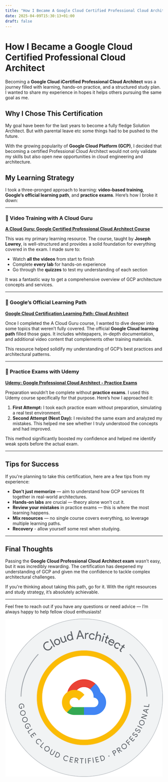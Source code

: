 ```yaml
---
title: "How I Became A Google Cloud Certified Professional Cloud Architect"
date: 2025-04-09T15:30:13+01:00
draft: false
---
```

# How I Became a Google Cloud Certified Professional Cloud Architect

Becoming a **Google Cloud iCertified Professional Cloud Architect** was a journey filled with learning, hands-on practice, and a structured study plan. I wanted to share my experience in hopes it helps others pursuing the same goal as me.

## Why I Chose This Certification

My goal have been for the last years to become a fully fledge Solution Architect. But with parental leave etc some things had to be pushed to the future.

With the growing popularity of **Google Cloud Platform (GCP)**, I decided that becoming a certified Professional Cloud Architect would not only validate my skills but also open new opportunities in cloud engineering and architecture.

## My Learning Strategy

I took a three-pronged approach to learning: **video-based training**, **Google’s official learning path**, and **practice exams**. Here’s how I broke it down:

---

### 🎥 Video Training with A Cloud Guru

[**A Cloud Guru: Google Certified Professional Cloud Architect Course**](https://learn.acloud.guru/course/google-certified-professional-cloud-architect/dashboard)

This was my primary learning resource. The course, taught by **Joseph Lowrey**, is well-structured and provides a solid foundation for everything covered in the exam. I made sure to:

- Watch **all the videos** from start to finish
- Complete **every lab** for hands-on experience
- Go through the **quizzes** to test my understanding of each section

It was a fantastic way to get a comprehensive overview of GCP architecture concepts and services.

---

### 📘 Google’s Official Learning Path

[**Google Cloud Certification Learning Path: Cloud Architect**](https://cloud.google.com/learn/certification/cloud-architect)

Once I completed the A Cloud Guru course, I wanted to dive deeper into some topics that weren’t fully covered. The official **Google Cloud learning path** filled those gaps. It includes whitepapers, in-depth documentation, and additional video content that complements other training materials.

This resource helped solidify my understanding of GCP’s best practices and architectural patterns.

---

### 📝 Practice Exams with Udemy

[**Udemy: Google Professional Cloud Architect - Practice Exams**](https://www.udemy.com/course/google-professional-cloud-architect-gcp-pca-exams)

Preparation wouldn’t be complete without **practice exams**. I used this Udemy course specifically for that purpose. Here’s how I approached it:

1. **First Attempt:** I took each practice exam without preparation, simulating a real test environment.
2. **Second Attempt (Next Day):** I revisited the same exam and analyzed my mistakes. This helped me see whether I truly understood the concepts and had improved.

This method significantly boosted my confidence and helped me identify weak spots before the actual exam.

---

## Tips for Success

If you're planning to take this certification, here are a few tips from my experience:

- **Don’t just memorize** — aim to understand how GCP services fit together in real-world architectures.
- **Hands-on labs** are crucial — theory alone won’t cut it.
- **Review your mistakes** in practice exams — this is where the most learning happens.
- **Mix resources** — no single course covers everything, so leverage multiple learning paths.
- **Recovery** - allow yourself some rest when studying.

---

## Final Thoughts

Passing the **Google Cloud Professional Cloud Architect exam** wasn’t easy, but it was incredibly rewarding. The certification has deepened my understanding of GCP and given me the confidence to tackle complex architectural challenges.

If you're thinking about taking this path, go for it. With the right resources and study strategy, it’s absolutely achievable.

---

Feel free to reach out if you have any questions or need advice — I’m always happy to help fellow cloud enthusiasts!


![Certified Google Cloud Professional Cloud Architect](/gcp_pro_architect_badge.png)
